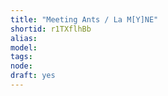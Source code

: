 ```yaml
---
title: "Meeting Ants / La M[Y]NE"
shortid: r1TXflhBb
alias: 
model: 
tags: 
node: 
draft: yes
--- 
```

 